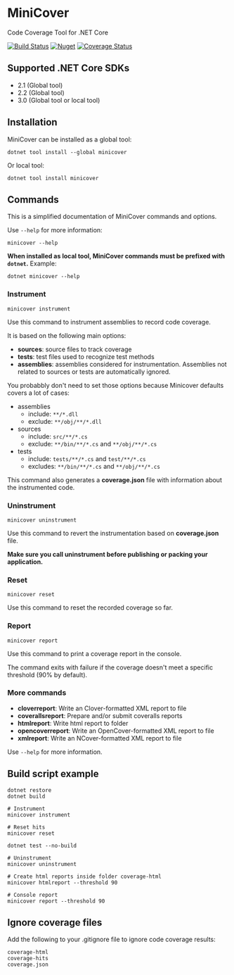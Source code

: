 # MiniCover
Code Coverage Tool for .NET Core

[![Build Status](https://dev.azure.com/lucaslorentzlara/lucaslorentzlara/_apis/build/status/lucaslorentz.minicover?branchName=master)](https://dev.azure.com/lucaslorentzlara/lucaslorentzlara/_build/latest?definitionId=3&branchName=master)
[![Nuget](https://img.shields.io/nuget/v/minicover)](https://www.nuget.org/packages/MiniCover/)
[![Coverage Status](https://coveralls.io/repos/github/lucaslorentz/minicover/badge.svg?branch=master)](https://coveralls.io/github/lucaslorentz/minicover?branch=master)

## Supported .NET Core SDKs
- 2.1 (Global tool)
- 2.2 (Global tool)
- 3.0 (Global tool or local tool)

## Installation
MiniCover can be installed as a global tool:
```
dotnet tool install --global minicover
```
Or local tool:
```
dotnet tool install minicover
```

## Commands
This is a simplified documentation of MiniCover commands and options.

Use `--help` for more information:
```
minicover --help
```

**When installed as local tool, MiniCover commands must be prefixed with `dotnet`.** Example:
```
dotnet minicover --help
```

### Instrument
```
minicover instrument
```

Use this command to instrument assemblies to record code coverage.

It is based on the following main options:
- **sources**: source files to track coverage
- **tests**: test files used to recognize test methods
- **assemblies**: assemblies considered for instrumentation. Assemblies not related to sources or tests are automatically ignored.

You probabbly don't need to set those options because Minicover defaults covers a lot of cases:
- assemblies
  - include: `**/*.dll`
  - exclude: `**/obj/**/*.dll`
- sources
  - include: `src/**/*.cs`
  - exclude: `**/bin/**/*.cs` and `**/obj/**/*.cs`
- tests
  - include: `tests/**/*.cs` and `test/**/*.cs`
  - excludes: `**/bin/**/*.cs` and `**/obj/**/*.cs`

This command also generates a **coverage.json** file with information about the instrumented code.

### Uninstrument
```
minicover uninstrument
````

Use this command to revert the instrumentation based on **coverage.json** file.

**Make sure you call uninstrument before publishing or packing your application.**

### Reset
```
minicover reset
````

Use this command to reset the recorded coverage so far.

### Report
```
minicover report
````

Use this command to print a coverage report in the console.

The command exits with failure if the coverage doesn't meet a specific threshold (90% by default).

### More commands

- **cloverreport**: Write an Clover-formatted XML report to file
- **coverallsreport**: Prepare and/or submit coveralls reports
- **htmlreport**: Write html report to folder
- **opencoverreport**: Write an OpenCover-formatted XML report to file
- **xmlreport**: Write an NCover-formatted XML report to file

Use `--help` for more information.

## Build script example
```shell
dotnet restore
dotnet build

# Instrument
minicover instrument

# Reset hits
minicover reset

dotnet test --no-build

# Uninstrument
minicover uninstrument

# Create html reports inside folder coverage-html
minicover htmlreport --threshold 90

# Console report
minicover report --threshold 90
```

## Ignore coverage files

Add the following to your .gitignore file to ignore code coverage results:
```
coverage-html
coverage-hits
coverage.json
```

